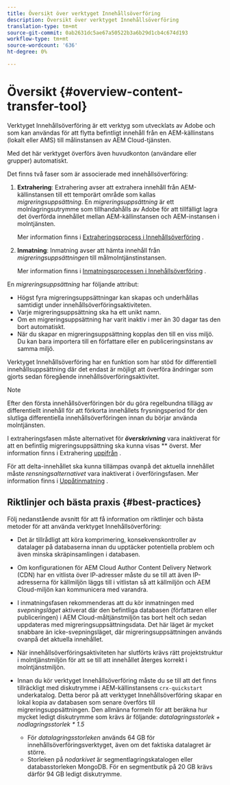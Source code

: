 ```yaml
---
title: Översikt över verktyget Innehållsöverföring
description: Översikt över verktyget Innehållsöverföring
translation-type: tm+mt
source-git-commit: 0ab2631dc5ae67a50522b3a6b29d1cb4c674d193
workflow-type: tm+mt
source-wordcount: '636'
ht-degree: 0%

---
```



# Översikt {#overview-content-transfer-tool}

Verktyget Innehållsöverföring är ett verktyg som utvecklats av Adobe och som kan användas för att flytta befintligt innehåll från en AEM-källinstans (lokalt eller AMS) till målinstansen av AEM Cloud-tjänsten.

Med det här verktyget överförs även huvudkonton (användare eller grupper) automatiskt.

Det finns två faser som är associerade med innehållsöverföring:

1. **Extrahering**:  Extrahering avser att extrahera innehåll från AEM-källinstansen till ett temporärt område som kallas *migreringsuppsättning*. En *migreringsuppsättning* är ett molnlagringsutrymme som tillhandahålls av Adobe för att tillfälligt lagra det överförda innehållet mellan AEM-källinstansen och AEM-instansen i molntjänsten.

   Mer information finns i [Extraheringsprocess i Innehållsöverföring](/help/move-to-cloud-service/content-transfer-tool/using-content-transfer-tool.md#extraction-process) .

2. **Inmatning**: Inmatning avser att hämta innehåll från *migreringsuppsättningen* till målmolntjänstinstansen.

   Mer information finns i [Inmatningsprocessen i Innehållsöverföring](/help/move-to-cloud-service/content-transfer-tool/using-content-transfer-tool.md#ingestion-process) .

En *migreringsuppsättning* har följande attribut:

* Högst fyra migreringsuppsättningar kan skapas och underhållas samtidigt under innehållsöverföringsaktiviteten.
* Varje migreringsuppsättning ska ha ett unikt namn.
* Om en migreringsuppsättning har varit inaktiv i mer än 30 dagar tas den bort automatiskt.
* När du skapar en migreringsuppsättning kopplas den till en viss miljö. Du kan bara importera till en författare eller en publiceringsinstans av samma miljö.

Verktyget Innehållsöverföring har en funktion som har stöd för differentiell innehållsuppsättning där det endast är möjligt att överföra ändringar som gjorts sedan föregående innehållsöverföringsaktivitet.

>[!NOTE]
> Efter den första innehållsöverföringen bör du göra regelbundna tillägg av differentiellt innehåll för att förkorta innehållets frysningsperiod för den slutliga differentiella innehållsöverföringen innan du börjar använda molntjänsten.

I extraheringsfasen måste alternativet för ***överskrivning*** vara inaktiverat för att en befintlig migreringsuppsättning ska kunna visas ** överst. Mer information finns i Extrahering [uppifrån](/help/move-to-cloud-service/content-transfer-tool/using-content-transfer-tool.md#top-up-extraction-process) .

För att delta-innehållet ska kunna tillämpas ovanpå det aktuella innehållet måste *rensningsalternativet* vara inaktiverat i överföringsfasen. Mer information finns i [Uppåtinmatning](/help/move-to-cloud-service/content-transfer-tool/using-content-transfer-tool.md#top-up-ingestion-process) .


## Riktlinjer och bästa praxis {#best-practices}

Följ nedanstående avsnitt för att få information om riktlinjer och bästa metoder för att använda verktyget Innehållsöverföring:

* Det är tillrådligt att köra komprimering, konsekvenskontroller av datalager på databaserna innan du upptäcker potentiella problem och även minska skräpinsamlingen i databasen.

* Om konfigurationen för AEM Cloud Author Content Delivery Network (CDN) har en vitlista över IP-adresser måste du se till att även IP-adresserna för källmiljön läggs till i vitlistan så att källmiljön och AEM Cloud-miljön kan kommunicera med varandra.

* I inmatningsfasen rekommenderas att du kör inmatningen med *svepningsläget* aktiverat där den befintliga databasen (författaren eller publiceringen) i AEM Cloud-måltjänstmiljön tas bort helt och sedan uppdateras med migreringsuppsättningsdata. Det här läget är mycket snabbare än icke-svepningsläget, där migreringsuppsättningen används ovanpå det aktuella innehållet.

* När innehållsöverföringsaktiviteten har slutförts krävs rätt projektstruktur i molntjänstmiljön för att se till att innehållet återges korrekt i molntjänstmiljön.

* Innan du kör verktyget Innehållsöverföring måste du se till att det finns tillräckligt med diskutrymme i AEM-källinstansens `crx-quickstart` underkatalog. Detta beror på att verktyget Innehållsöverföring skapar en lokal kopia av databasen som senare överförs till migreringsuppsättningen.
Den allmänna formeln för att beräkna hur mycket ledigt diskutrymme som krävs är följande:
   *datalagringsstorlek + nodlagringsstorlek * 1.5*

   * För *datalagringsstorleken* används 64 GB för innehållsöverföringsverktyget, även om det faktiska datalagret är större.
   * Storleken på *nodarkivet* är segmentlagringskatalogen eller databasstorleken MongoDB.
För en segmentbutik på 20 GB krävs därför 94 GB ledigt diskutrymme.